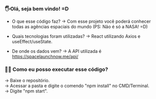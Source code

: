 ### 🖐️Olá, seja bem vindo! =D

- O que esse código faz?
-> Com esse projeto você poderá conhecer todas as agências espaciais do mundo (PS: Não é só a NASA! =D)

- Quais tecnologias foram utilizadas?
-> React utilizando Axios e useEffect/useState.

- De onde os dados vem?
-> A API utilizada é https://spacelaunchnow.me/api/


### 🧑‍🚀 Como eu posso executar esse código?

<div>-> Baixe o repositório.</div>
<div>-> Acessar a pasta e digite o comendo "npm install" no CMD/Terminal.</div>
<div>-> Digite "npm start".</div>
